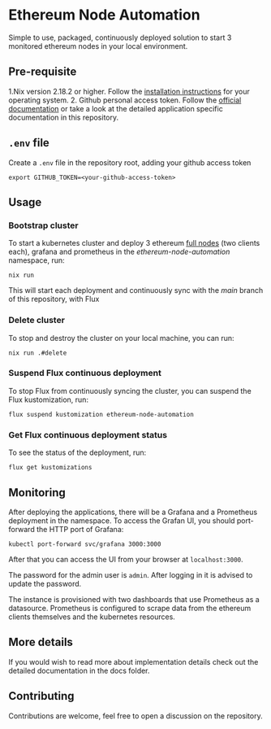 # Ethereum Node Automation
Simple to use, packaged, continuously deployed solution to start 3 monitored ethereum nodes in your local environment.

## Pre-requisite
1.Nix version 2.18.2 or higher. Follow the [installation instructions](https://nix.dev/install-nix.html) for your operating system.
2. Github personal access token. Follow the [official documentation](https://docs.github.com/en/authentication/keeping-your-account-and-data-secure/managing-your-personal-access-tokens#creating-a-personal-access-token-classic) or take a look at the detailed application specific documentation in this repository.

## `.env` file
Create a `.env` file in the repository root, adding your github access token
```
export GITHUB_TOKEN=<your-github-access-token>
```

## Usage
### Bootstrap cluster
To start a kubernetes cluster and deploy 3 ethereum [full nodes](https://ethereum.org/en/developers/docs/nodes-and-clients/#what-are-nodes-and-clients) (two clients each), grafana and prometheus in the *ethereum-node-automation* namespace, run: 
```
nix run
```
This will start each deployment and continuously sync with the *main* branch of this repository, with Flux

### Delete cluster
To stop and destroy the cluster on your local machine, you can run:
```
nix run .#delete
```

### Suspend Flux continuous deployment
To stop Flux from continuously syncing the cluster, you can suspend the Flux kustomization, run:
```
flux suspend kustomization ethereum-node-automation
```

### Get Flux continuous deployment status
To see the status of the deployment, run:
```
flux get kustomizations
```

## Monitoring
After deploying the applications, there will be a Grafana and a Prometheus deployment in the namespace. To access the Grafan UI, you should port-forward the HTTP port of Grafana:
```
kubectl port-forward svc/grafana 3000:3000
```
After that you can access the UI from your browser at `localhost:3000`.

The password for the admin user is `admin`. After logging in it is advised to update the password.

The instance is provisioned with two dashboards that use Prometheus as a datasource. Prometheus is configured to scrape data from the ethereum clients themselves and the kubernetes resources.

## More details
If you would wish to read more about implementation details check out the detailed documentation in the docs folder.

## Contributing 
Contributions are welcome, feel free to open a discussion on the repository.
